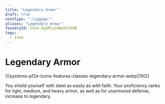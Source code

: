 ```yaml
---
title: "Legendary Armor"
draft: true
noteType: ":luggage:"
aliases: "Legendary Armor"
foundryId: Item.0goMly18Wyhn3Y8B
tags:
  - Item
---
```


# Legendary Armor
![[systems-pf2e-icons-features-classes-legendary-armor.webp|150]]

You shield yourself with steel as easily as with faith. Your proficiency ranks for light, medium, and heavy armor, as well as for unarmored defense, increase to legendary.
